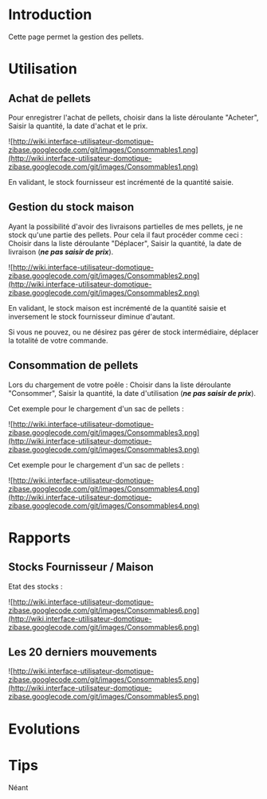 

# Introduction #

Cette page permet la gestion des pellets.


# Utilisation #

## Achat de pellets ##

Pour enregistrer l'achat de pellets, choisir dans la liste déroulante "Acheter", Saisir la quantité, la date d'achat et le prix.

![http://wiki.interface-utilisateur-domotique-zibase.googlecode.com/git/images/Consommables1.png](http://wiki.interface-utilisateur-domotique-zibase.googlecode.com/git/images/Consommables1.png)

En validant, le stock fournisseur est incrémenté de la quantité saisie.

## Gestion du stock maison ##

Ayant la possibilité d'avoir des livraisons partielles de mes pellets, je ne stock qu'une partie des pellets. Pour cela il faut procéder comme ceci :
Choisir dans la liste déroulante "Déplacer", Saisir la quantité, la date de livraison (**_ne pas saisir de prix_**).


![http://wiki.interface-utilisateur-domotique-zibase.googlecode.com/git/images/Consommables2.png](http://wiki.interface-utilisateur-domotique-zibase.googlecode.com/git/images/Consommables2.png)

En validant, le stock maison est incrémenté de la quantité saisie et inversement le stock fournisseur diminue d'autant.

Si vous ne pouvez, ou ne désirez pas gérer de stock intermédiaire, déplacer la totalité de votre commande.

## Consommation de pellets ##

Lors du chargement de votre poêle :
Choisir dans la liste déroulante "Consommer", Saisir la quantité, la date d'utilisation (**_ne pas saisir de prix_**).

Cet exemple pour le chargement d'un sac de pellets :

![http://wiki.interface-utilisateur-domotique-zibase.googlecode.com/git/images/Consommables3.png](http://wiki.interface-utilisateur-domotique-zibase.googlecode.com/git/images/Consommables3.png)

Cet exemple pour le chargement d'un sac de pellets :

![http://wiki.interface-utilisateur-domotique-zibase.googlecode.com/git/images/Consommables4.png](http://wiki.interface-utilisateur-domotique-zibase.googlecode.com/git/images/Consommables4.png)

# Rapports #

## Stocks Fournisseur / Maison ##

Etat des stocks :

![http://wiki.interface-utilisateur-domotique-zibase.googlecode.com/git/images/Consommables6.png](http://wiki.interface-utilisateur-domotique-zibase.googlecode.com/git/images/Consommables6.png)

## Les 20 derniers mouvements ##

![http://wiki.interface-utilisateur-domotique-zibase.googlecode.com/git/images/Consommables5.png](http://wiki.interface-utilisateur-domotique-zibase.googlecode.com/git/images/Consommables5.png)

# Evolutions #

# Tips #

Néant